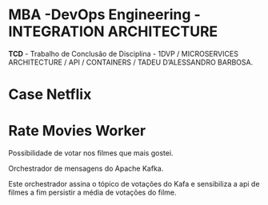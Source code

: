 # MBA -DevOps Engineering - INTEGRATION ARCHITECTURE

**TCD** - Trabalho de Conclusão de Disciplina - 1DVP / MICROSERVICES ARCHITECTURE / API / CONTAINERS / TADEU D’ALESSANDRO BARBOSA.

# Case Netflix

# Rate Movies Worker

Possibilidade de votar nos filmes que mais gostei.

Orchestrador de mensagens do Apache Kafka.

Este orchestrador assina o tópico de votações do Kafa e sensibiliza a api de filmes a fim persistir a média de votações do filme.
